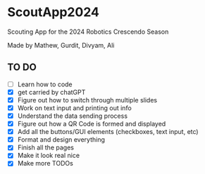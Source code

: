 # ScoutApp2024
Scouting App for the 2024 Robotics Crescendo Season

Made by Mathew, Gurdit, Divyam, Ali

## TO DO
- [ ] Learn how to code
- [x] get carried by chatGPT
- [x] Figure out how to switch through multiple slides
- [x] Work on text input and printing out info
- [x] Understand the data sending process
- [x] Figure out how a QR Code is formed and displayed
- [x] Add all the buttons/GUI elements (checkboxes, text input, etc)
- [x] Format and design everything
- [x] Finish all the pages
- [x] Make it look real nice
- [x] Make more TODOs
